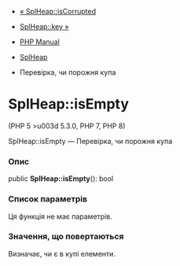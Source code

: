 - [« SplHeap::isCorrupted](splheap.iscorrupted.md)
- [SplHeap::key »](splheap.key.md)

- [PHP Manual](index.md)
- [SplHeap](class.splheap.md)
- Перевірка, чи порожня купа

# SplHeap::isEmpty

(PHP 5 \>u003d 5.3.0, PHP 7, PHP 8)

SplHeap::isEmpty — Перевірка, чи порожня купа

### Опис

public **SplHeap::isEmpty**(): bool

### Список параметрів

Ця функція не має параметрів.

### Значення, що повертаються

Визначає, чи є в купі елементи.
